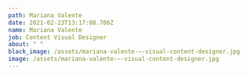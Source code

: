 ```yaml
---
path: Mariana Valente
date: 2021-02-23T13:17:08.706Z
name: Mariana Valente
job: Content Visual Designer
about: " "
black_image: /assets/mariana-valente-–-visual-content-designer.jpg
image: /assets/mariana-valente-–-visual-content-designer.jpg
---
```


